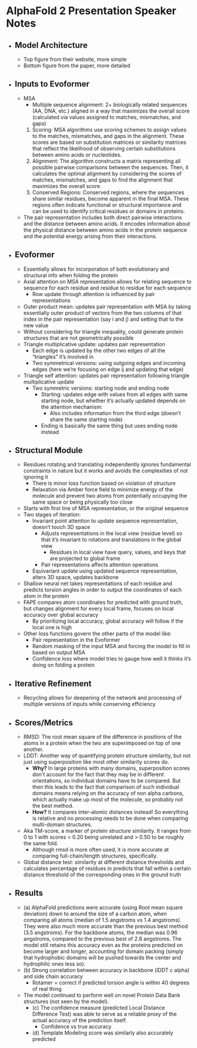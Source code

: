 # AlphaFold 2 Presentation Speaker Notes

- ## Model Architecture
	- Top figure from their website, more simple
	- Bottom figure from the paper, more detailed
- ## Inputs to Evoformer
	- MSA
		- Multiple sequence alignment: 2+ biologically related sequences (AA, DNA, etc.) aligned in a way that maximizes the overall score (calculated via values assigned to matches, mismatches, and gaps)
		1. Scoring: MSA algorithms use scoring schemes to assign values to the matches, mismatches, and gaps in the alignment. These scores are based on substitution matrices or similarity matrices that reflect the likelihood of observing certain substitutions between amino acids or nucleotides.
		2. Alignment: The algorithm constructs a matrix representing all possible pairwise comparisons between the sequences. Then, it calculates the optimal alignment by considering the scores of matches, mismatches, and gaps to find the alignment that maximizes the overall score.
		3. Conserved Regions: Conserved regions, where the sequences share similar residues, become apparent in the final MSA. These regions often indicate functional or structural importance and can be used to identify critical residues or domains in proteins.
	- The pair representation includes both direct pairwise interactions and the distance between amino acids. It encodes information about the physical distance between amino acids in the protein sequence and the potential energy arising from their interactions.
- ## Evoformer
	- Essentially allows for incorporation of both evolutionary and structural info when folding the protein
	- Axial attention on MSA representation allows for relating sequence to sequence for each residue and residue to residue for each sequence
		- Row update through attention is influenced by pair representations
	- Outer product mean: updates pair representation with MSA by taking essentially outer product of vectors from the two columns of that index in the pair representation (say i and j) and setting that to the new value
	- Without considering for triangle inequality, could generate protein structures that are not geometrically possible
	- Triangle multiplicative update: updates pair representation
		- Each edge is updated by the other two edges of all the “triangles” it’s involved in
		- Two symmetrical versions: using outgoing edges and incoming edges (here we’re focusing on edge ij and updating that edge)
	- Triangle self attention: updates pair representation following triangle multiplicative update
		- Two symmetric versions: starting node and ending node
			- Starting: updates edge with values from all edges with same starting node, but whether it’s actually updated depends on the attention mechanism:
				- Also includes information from the third edge (doesn’t share the same starting node)
			- Ending is basically the same thing but uses ending node instead
- ## Structural Module
	- Residues rotating and translating independently ignores fundamental constraints in nature but it works and avoids the complexities of not ignoring it
		- There is minor loss function based on violation of structure
		- Relaxation via Amber force field to minimize energy of the molecule and prevent two atoms from potentially occupying the same space or being physically too close
	- Starts with first line of MSA representation, or the original sequence
	- Two stages of iteration:
		- Invariant point attention to update sequence representation, doesn’t touch 3D space
			- Adjusts representations in the local view (residue level) so that it’s invariant to rotations and translations in the global view
				- Residues in local view have query, values, and keys that are projected to global frame
			- Pair representations affects attention operations
		- Equivariant update using updated sequence representation, alters 3D space, updates backbone
	- Shallow neural net takes representations of each residue and predicts torsion angles in order to output the coordinates of each atom in the protein
	- FAPE compares atom coordinates for predicted with ground truth, but changes alignment for every local frame, focuses on local accuracy over global accuracy
		- By prioritizing local accuracy, global accuracy will follow if the local one is high
	- Other loss functions govern the other parts of the model like:
		- Pair representation in the Evoformer
		- Random masking of the input MSA and forcing the model to fill in based on output MSA
		- Confidence loss where model tries to gauge how well it thinks it’s doing on folding a protein
- ## Iterative Refinement
	- Recycling allows for deepening of the network and processing of multiple versions of inputs while conserving efficiency
- ## Scores/Metrics
	- RMSD: The root mean square of the difference in positions of the atoms in a protein when the two are superimposed on top of one another.
	- LDDT: Another way of quantifying protein structure similarity, but not just using superposition like most other similarity scores do.
		- **Why?** In large proteins with many domains, superposition scores don't account for the fact that they may be in different orientations, so individual domains have to be compared. But then this leads to the fact that comparison of such individual domains means relying on the accuracy of non alpha carbons, which actually make up most of the molecule, so probably not the best method.
		- **How?** It compares inter-atomic distances instead! So everything is relative and no processing needs to be done when comparing multi-domain structures.
	- Aka TM-score, a marker of protein structure similarity. It ranges from 0 to 1 with scores < 0.20 being unrelated and > 0.50 to be roughly the same fold.
		- Although rmsd is more often used, it is more accurate at comparing full-chain/length structures, specifically.
	- Global distance test: similarity at different distance thresholds and calculates percentage of residues in predicts that fall within a certain distance threshold of the corresponding ones in the ground truth
- ## Results
	- (a) AlphaFold predictions were accurate (using Root mean square deviation) down to around the size of a carbon atom, when comparing all atoms (median of 1.5 angstroms vs 1.4 angstroms). They were also much more accurate than the previous best method (3.5 angstroms). For the backbone atoms, the median was 0.96 angstroms, compared to the previous best of 2.8 angstroms. The model still retains this accuracy even as the proteins predicted on become larger and longer, accounting for domain packing (simply that hydrophobic domains will be pushed towards the center and hydrophilic ones less so).
	- (b) Strong correlation between accuracy in backbone (lDDT c alpha) and side chain accuracy
		- Rotamer = correct if predicted torsion angle is within 40 degrees of real thing
	- The model continued to perform well on novel Protein Data Bank structures (not seen by the model).
		- (c) The confidence measure (predicted Local Distance Difference Test) was able to serve as a reliable proxy of the actual accuracy of the prediction itself.
			- Confidence vs true accuracy
		- (d) Template Modeling score was similarly also accurately predicted